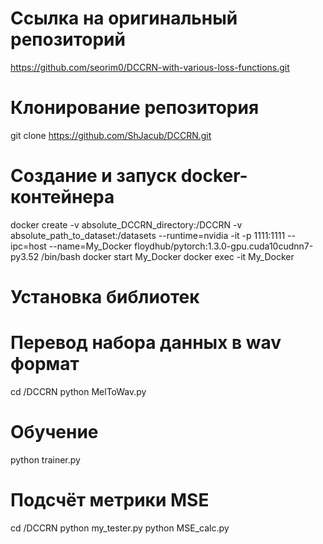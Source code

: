 # Ссылка на оригинальный репозиторий
https://github.com/seorim0/DCCRN-with-various-loss-functions.git

# Клонирование репозитория
git clone https://github.com/ShJacub/DCCRN.git

# Создание и запуск docker-контейнера
docker create -v absolute_DCCRN_directory:/DCCRN -v absolute_path_to_dataset:/datasets --runtime=nvidia -it -p 1111:1111 --ipc=host --name=My_Docker floydhub/pytorch:1.3.0-gpu.cuda10cudnn7-py3.52 /bin/bash
docker start My_Docker
docker exec -it My_Docker

# Установка библиотек


# Перевод набора данных в wav формат
cd /DCCRN
python MelToWav.py

# Обучение
python trainer.py

# Подсчёт метрики MSE
cd /DCCRN
python my_tester.py
python MSE_calc.py 